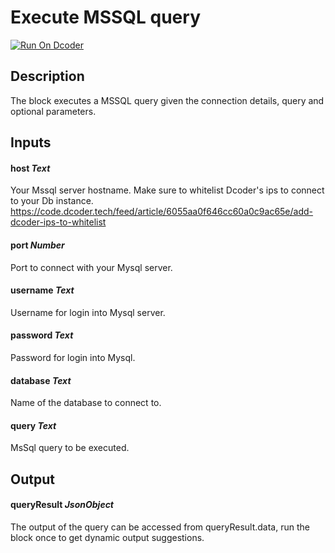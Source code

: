 # Execute MSSQL query
[![Run On Dcoder](https://static-content.dcoder.tech/dcoder-assets/run-on-dcoder.svg)](https://code.dcoder.tech/feed/project/614c5d82244dc5c906cd3b6f)

## Description
The block executes a MSSQL query given the connection details, query and optional parameters.

## Inputs
#### **host**  *Text*
Your Mssql server hostname.
Make sure to whitelist Dcoder's ips to connect to your Db instance. https://code.dcoder.tech/feed/article/6055aa0f646cc60a0c9ac65e/add-dcoder-ips-to-whitelist
#### **port**  *Number*
Port to connect with your Mysql server.
#### **username**  *Text*
Username for login into Mysql server.
#### **password**  *Text*
Password for login into Mysql.
#### **database**  *Text*
Name of the database to connect to.
#### **query**  *Text*
MsSql query to be executed.

## Output
#### **queryResult**  *JsonObject*
The output of the query can be accessed from queryResult.data, run the block once to get dynamic output suggestions.

